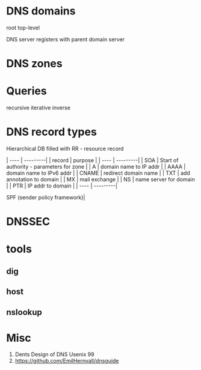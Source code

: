 
# DNS domains 

root
top-level

DNS server registers with parent domain server

# DNS zones

# Queries

recursive
iterative
inverse


# DNS record types

Hierarchical DB filled with RR - resource record

| ---- | ---------|
| record | purpose |
| ---- | ---------|
| SOA | Start of authority - parameters for zone |
| A | domain name to IP addr |
| AAAA | domain name to IPv6 addr | 
| CNAME | redirect domain name |
| TXT | add annotation to domain  |
| MX | mail exchange |
| NS | name server for domain |
| PTR | IP addr to domain |
| ---- | ---------|

SPF (sender policy framework)|

# DNSSEC


# tools

## dig 

## host

## nslookup

# Misc

1. Dents Design of DNS Usenix 99
2. https://github.com/EmilHernvall/dnsguide
